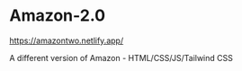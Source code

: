 # Amazon-2.0
https://amazontwo.netlify.app/

A different version of Amazon - HTML/CSS/JS/Tailwind CSS
